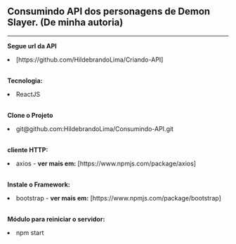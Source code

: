 ## Consumindo API dos personagens de Demon Slayer. (De minha autoria)

<hr />

<b>Segue url da API</b>

<li>[https://github.com/HildebrandoLima/Criando-API]</li>

<br />

<b>Tecnologia:</b>
<li>ReactJS</li>

<br />

<b>Clone o Projeto</b>

<li>git@github.com:HildebrandoLima/Consumindo-API.git</li>

<br />

<b>cliente HTTP:</b>

<li>axios - <b>ver mais em:</b> [https://www.npmjs.com/package/axios]</li>

<br />

<b>Instale o Framework:</b>

<li>bootstrap - <b>ver mais em:</b> [https://www.npmjs.com/package/bootstrap]</li>

<br />

<b>Módulo para reiniciar o servidor:</b>

<li>npm start</li>
